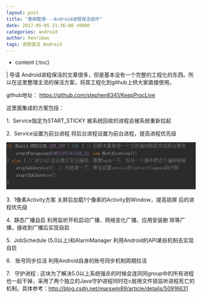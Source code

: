 ```yaml
---
layout: post
title: "重磅整理---Android进程保活组件"
date: 2017-05-05 21:36:00 +0800
categories: android
author: henrikwu
tags: 进程保活 Android
---
```


* content
{:toc}

| 导语 Android进程保活的文章很多，但是基本没有一个完整的工程化的东西。所以在这里整理主流的保活方案，将其工程化到github上供大家直接使用。

github地址： <https://github.com/stephen8341/KeepProcLive>

这里面集成的方案包括：
<!--more-->

1\.  Service指定为START_STICKY 被系统回收的进程会被系统重新拉起

2\.  Service设置为前台进程 将后台进程设置为前台进程，提高进程优先级

![](/image/zhong_bang_zheng_li__android_jin_cheng_bao_huo_zu_jian/17035b806bd0b12889624d692c4215756b8b697de87ea9af0deb916c80db5290)

3\.  1像素Activity方案 关屏后加载1个像素的Activity到Window，提高锁屏 后的进程优先级

4\.  静态广播自启 利用监听开机启动广播、网络变化广播、应用安装删 除等广播，接收到广播后实现自启

5\.  JobSchedule (5.0以上)和AlarmManager 利用Android的API某些机制去实现自启

6\.   账号同步拉活 利用Android自身的账号同步机制周期拉活

7\.   守护进程 :
这块为了解决5.0以上系统强杀的时候会连同同group中的所有进程也一起干掉，采用了两个独立的Java守护进程同时在c层用文件锁监听进程死亡的机制，具体参考：<http://blog.csdn.net/marswin89/article/details/50916631>

